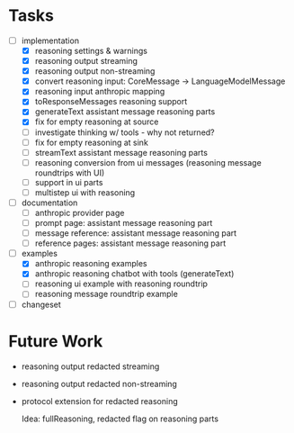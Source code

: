 # Tasks

- [ ] implementation
  - [x] reasoning settings & warnings
  - [x] reasoning output streaming
  - [x] reasoning output non-streaming
  - [x] convert reasoning input: CoreMessage -> LanguageModelMessage
  - [x] reasoning input anthropic mapping
  - [x] toResponseMessages reasoning support
  - [x] generateText assistant message reasoning parts
  - [x] fix for empty reasoning at source
  - [ ] investigate thinking w/ tools - why not returned?
  - [ ] fix for empty reasoning at sink
  - [ ] streamText assistant message reasoning parts
  - [ ] reasoning conversion from ui messages (reasoning message roundtrips with UI)
  - [ ] support in ui parts
  - [ ] multistep ui with reasoning
- [ ] documentation
  - [ ] anthropic provider page
  - [ ] prompt page: assistant message reasoning part
  - [ ] message reference: assistant message reasoning part
  - [ ] reference pages: assistant message reasoning part
- [ ] examples
  - [x] anthropic reasoning examples
  - [x] anthropic reasoning chatbot with tools (generateText)
  - [ ] reasoning ui example
        with reasoning roundtrip
  - [ ] reasoning message roundtrip example
- [ ] changeset

# Future Work

- reasoning output redacted streaming
- reasoning output redacted non-streaming
- protocol extension for redacted reasoning

  Idea: fullReasoning, redacted flag on reasoning parts
